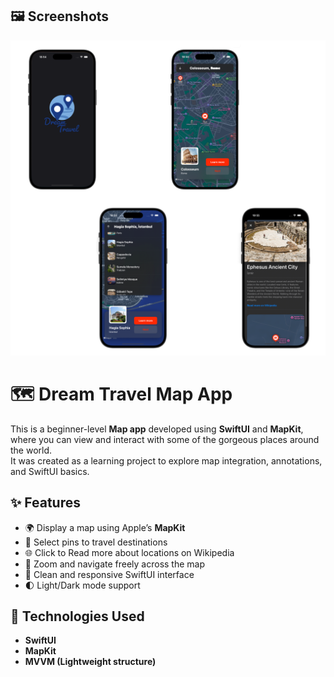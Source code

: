 ## 🖼️ Screenshots

![Screens](DreamTravel.png)

# 🗺️ Dream Travel Map App

This is a beginner-level **Map app** developed using **SwiftUI** and **MapKit**, where you can view and interact with some of the gorgeous places around the world.  
It was created as a learning project to explore map integration, annotations, and SwiftUI basics.

## ✨ Features

- 🌍 Display a map using Apple’s **MapKit**
- 📍 Select pins to travel destinations
- 🌐 Click to Read more about locations on Wikipedia 
- 🧭 Zoom and navigate freely across the map
- 🎨 Clean and responsive SwiftUI interface
- 🌓 Light/Dark mode support

  
## 🔧 Technologies Used

- **SwiftUI**
- **MapKit**
- **MVVM (Lightweight structure)**


